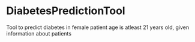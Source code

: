 # DiabetesPredictionTool
Tool to predict diabetes in female patient age is atleast 21 years old, given information about patients
